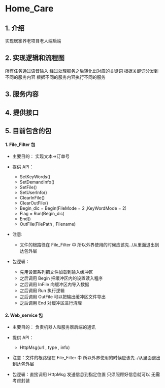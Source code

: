# Home_Care

## 1. 介绍

实现居家养老项目老人端后端

## 2. 实现逻辑和流程图

所有任务通过语音输入
经过处理服务之后转化出对应的关键词
根据关键词分发到不同的服务内容
根据不同的服务内容执行不同的服务

## 3. 服务内容

## 4. 提供接口

## 5. 目前包含的包

#### 1. File_Filter 包

- 主要目的： 实现文本->订单号
- 提供 API：

  - SetKeyWords()
  - SetDemandInfo()
  - SetFile()
  - SetUserInfo()
  - ClearInFile()
  - ClearOutFile()
  - Begin_dic = Begin(FileMode = 2 ,KeyWordMode = 2)
  - Flag = Run(Begin_dic)
  - End()
  - OutFile(FilePath , Filename)

- 注意:

  - 文件的根路径在 File_Filter 中 所以外界使用的时候应该先../从里面退出到达包外层

- 包逻辑：

  - 先用设置系列把文件加载到输入缓冲区
  - 之后调用 Begin 把缓冲区内的设置读入程序
  - 之后调用 InFile 向缓冲区内导入数据
  - 之后调用 Run 执行逻辑
  - 之后调用 OutFile 可以把输出缓冲区文件导出
  - 之后调用 End 对缓冲区进行清理

#### 2. Web_service 包

- 主要目的： 负责机器人和服务器后端的通讯
- 提供 API：

  - HttpMsg(url , type , info)

- 注意：文件的根路径在 File_Filter 中 所以外界使用的时候应该先../从里面退出到达包外层
- 包逻辑：直接调用 HttpMsg 发送信息到指定位置 只须照顾好信息就可以 无需考虑封装
